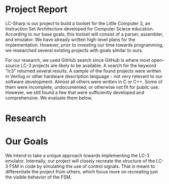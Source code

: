 # Project Report
LC-Sharp is our project to build a toolset for the Little Computer 3, an Instruction Set Architecture developed for Computer Sciece education. According to our base goals, this toolset will consist of a parser, assembler, and emulator. We have already written high-level plans for the implementation. However, prior to investing our time towards programming, we researched several existing projects with goals similar to ours.

For our research, we used GitHub search since GitHub is where most open-source LC-3 projects are likely to be available. A search for the keyword "lc3" returned several results. A sample of the found projects were written in Verilog or other hardware description language - not very relevant to our software development. Almost all others were written in C or C++. Some of them were incomplete, undocumented, or otherwise not fit for public use. However, we still found a few that were sufficiently developed and comprehensive. We evaluate them below.

# Research

# Our Goals
We intend to take a unique approach towards implementing the LC-3 emulator. Internally, our project will closely recreate the structure of the LC-3 FSM in code by simulating the use of control signals. That is meant to differentiate the project from others, which focus more on recreating just the visible behavior of the FSM.
